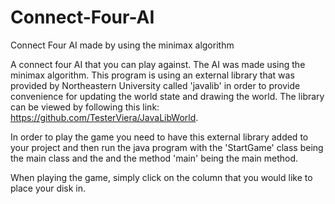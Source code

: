 # Connect-Four-AI
Connect Four AI made by using the minimax algorithm

A connect four AI that you can play against. The AI was made using the minimax algorithm. This program is using an external library
that was provided by Northeastern University called 'javalib' in order to provide convenience for updating the world state and drawing 
the world. The library can be viewed by following this link: https://github.com/TesterViera/JavaLibWorld.

In order to play the game you need to have this external library added to your project and then run the java program with the
'StartGame' class being the main class and the and the method 'main' being the main method.

When playing the game, simply click on the column that you would like to place your disk in.